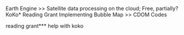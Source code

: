 Earth Engine >> Satellite data processing on the cloud; Free, partially?
KoKo*
Reading
Grant
Implementing Bubble Map >> CDOM Codes


reading
grant***
help with koko
